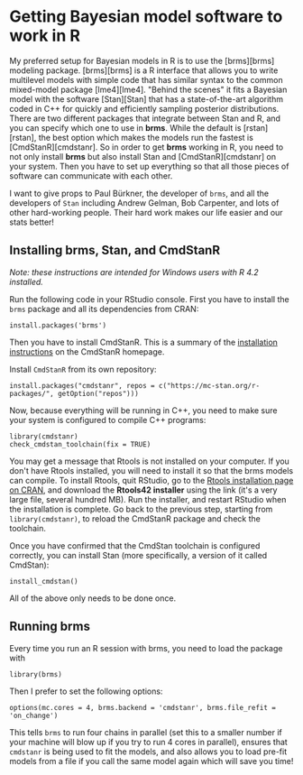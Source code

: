 # Getting Bayesian model software to work in R

My preferred setup for Bayesian models in R is to use the [brms][brms] modeling package. [brms][brms] is a R interface that allows you to write multilevel models with simple code that has similar syntax to the common mixed-model package [lme4][lme4]. "Behind the scenes" it fits a Bayesian model with the software [Stan][Stan] that has a state-of-the-art algorithm coded in C++ for quickly and efficiently sampling posterior distributions. There are two different packages that integrate between Stan and R, and you can specify which one to use in **brms**. While the default is [rstan][rstan], the best option which makes the models run the fastest is [CmdStanR][cmdstanr]. So in order to get **brms** working in R, you need to not only install **brms** but also install Stan and [CmdStanR][cmdstanr] on your system. Then you have to set up everything so that all those pieces of software can communicate with each other.

I want to give props to Paul B&uuml;rkner, the developer of `brms`, and all the developers of `Stan` including Andrew Gelman, Bob Carpenter, and lots of other hard-working people. Their hard work makes our life easier and our stats better!

## Installing brms, Stan, and CmdStanR

*Note: these instructions are intended for Windows users with R 4.2 installed.*

Run the following code in your RStudio console. First you have to install the `brms` package and all its dependencies from CRAN:

`install.packages('brms')`

Then you have to install CmdStanR. This is a summary of the [installation instructions](https://mc-stan.org/cmdstanr/articles/cmdstanr.html) on the CmdStanR homepage.

Install `CmdStanR` from its own repository:

`install.packages("cmdstanr", repos = c("https://mc-stan.org/r-packages/", getOption("repos")))`

Now, because everything will be running in C++, you need to make sure your system is configured to compile C++ programs:

```
library(cmdstanr)
check_cmdstan_toolchain(fix = TRUE)
```

You may get a message that Rtools is not installed on your computer. If you don't have Rtools installed, you will need to install it so that the brms models can compile. To install Rtools, quit RStudio, go to the [Rtools installation page on CRAN](https://cran.r-project.org/bin/windows/Rtools/rtools42/rtools.html), and download the **Rtools42 installer** using the link (it's a very large file, several hundred MB). Run the installer, and restart RStudio when the installation is complete. Go back to the previous step, starting from `library(cmdstanr)`, to reload the CmdStanR package and check the toolchain.

Once you have confirmed that the CmdStan toolchain is configured correctly, you can install Stan (more specifically, a version of it called CmdStan):

`install_cmdstan()`

All of the above only needs to be done once.

## Running brms

Every time you run an R session with brms, you need to load the package with 

`library(brms)`

Then I prefer to set the following options:

`options(mc.cores = 4, brms.backend = 'cmdstanr', brms.file_refit = 'on_change')`

This tells `brms` to run four chains in parallel (set this to a smaller number if your machine will blow up if you try to run 4 cores in parallel), ensures that `cmdstanr` is being used to fit the models, and also allows you to load pre-fit models from a file if you call the same model again which will save you time!
